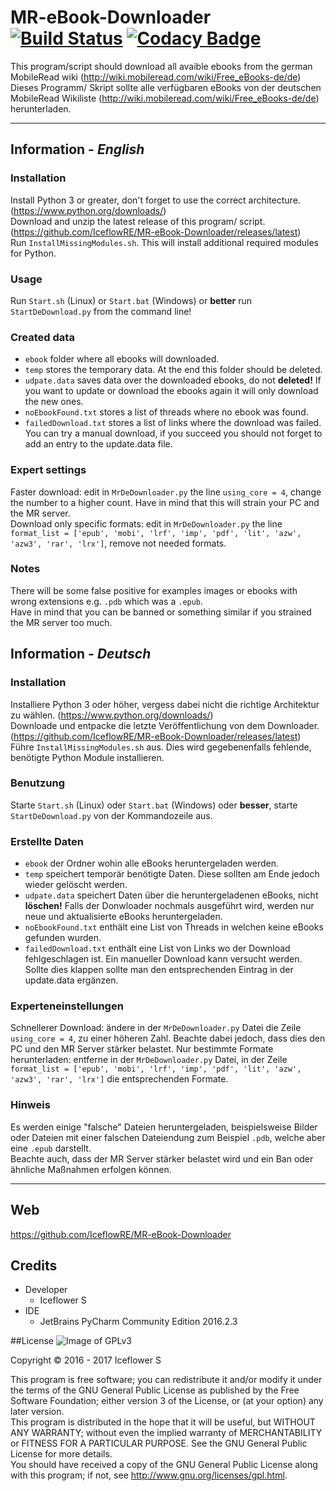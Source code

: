 # MR-eBook-Downloader [![Build Status](https://travis-ci.org/IceflowRE/MR-eBook-Downloader.svg?branch=master)](https://travis-ci.org/IceflowRE/MR-eBook-Downloader) [![Codacy Badge](https://api.codacy.com/project/badge/Grade/7783e0b9e3734ee6ab43e142b43e9663)](https://www.codacy.com/app/IceflowRE/MR-eBook-Downloader?utm_source=github.com&amp;utm_medium=referral&amp;utm_content=IceflowRE/MR-eBook-Downloader&amp;utm_campaign=Badge_Grade)

This program/script should download all avaible ebooks from the german MobileRead wiki (http://wiki.mobileread.com/wiki/Free_eBooks-de/de)  
Dieses Programm/ Skript sollte alle verfügbaren eBooks von der deutschen MobileRead Wikiliste (http://wiki.mobileread.com/wiki/Free_eBooks-de/de) herunterladen.

---  

## Information - *English*
### Installation
Install Python 3 or greater, don't forget to use the correct architecture. (https://www.python.org/downloads/)  
Download and unzip the latest release of this program/ script. (https://github.com/IceflowRE/MR-eBook-Downloader/releases/latest)  
Run `InstallMissingModules.sh`. This will install additional required modules for Python.

### Usage
Run `Start.sh` (Linux) or `Start.bat` (Windows) or **better** run `StartDeDownload.py` from the command line!

### Created data
- `ebook` folder where all ebooks will downloaded.
- `temp` stores the temporary data. At the end this folder should be deleted.  
- `udpate.data` saves data over the downloaded ebooks, do not **deleted!** If you want to update or download the ebooks again it will only download the new ones.
- `noEbookFound.txt` stores a list of threads where no ebook was found.
- `failedDownload.txt` stores a list of links where the download was failed. You can try a manual download, if you succeed you should not forget to add an entry to the update.data file.

### Expert settings
Faster download: edit in `MrDeDownloader.py` the line `using_core = 4`, change the number to a higher count. Have in mind that this will strain your PC and the MR server.  
Download only specific formats: edit in `MrDeDownloader.py` the line `format_list = ['epub', 'mobi', 'lrf', 'imp', 'pdf', 'lit', 'azw', 'azw3', 'rar', 'lrx']`, remove not needed formats.

### Notes
There will be some false positive for examples images or ebooks with wrong extensions e.g. `.pdb` which was a `.epub`.  
Have in mind that you can be banned or something similar if you strained the MR server too much.  

## Information - *Deutsch*
### Installation
Installiere Python 3 oder höher, vergess dabei nicht die richtige Architektur zu wählen. (https://www.python.org/downloads/)  
Downloade und entpacke die letzte Veröffentlichung von dem Downloader. (https://github.com/IceflowRE/MR-eBook-Downloader/releases/latest)  
Führe `InstallMissingModules.sh` aus. Dies wird gegebenenfalls fehlende, benötigte Python Module installieren.  

### Benutzung
Starte `Start.sh` (Linux) oder `Start.bat` (Windows) oder **besser**, starte `StartDeDownload.py` von der Kommandozeile aus.

### Erstellte Daten
- `ebook` der Ordner wohin alle eBooks heruntergeladen werden.
- `temp` speichert temporär benötigte Daten. Diese sollten am Ende jedoch wieder gelöscht werden.  
- `udpate.data` speichert Daten über die heruntergeladenen eBooks, nicht **löschen!** Falls der Donwloader nochmals ausgeführt wird, werden nur neue und aktualisierte eBooks heruntergeladen.
- `noEbookFound.txt` enthält eine List von Threads in welchen keine eBooks gefunden wurden.
- `failedDownload.txt` enthält eine List von Links wo der Download fehlgeschlagen ist. Ein manueller Download kann versucht werden. Sollte dies klappen sollte man den entsprechenden Eintrag in der update.data ergänzen.

### Experteneinstellungen
Schnellerer Download: ändere in der `MrDeDownloader.py` Datei die Zeile `using_core = 4`, zu einer höheren Zahl. Beachte dabei jedoch, dass dies den PC und den MR Server stärker belastet.
Nur bestimmte Formate herunterladen: entferne in der `MrDeDownloader.py` Datei, in der Zeile `format_list = ['epub', 'mobi', 'lrf', 'imp', 'pdf', 'lit', 'azw', 'azw3', 'rar', 'lrx']` die entsprechenden Formate.

### Hinweis
Es werden einige "falsche" Dateien heruntergeladen, beispielsweise Bilder oder Dateien mit einer falschen Dateiendung zum Beispiel `.pdb`, welche aber eine `.epub` darstellt.  
Beachte auch, dass der MR Server stärker belastet wird und ein Ban oder ähnliche Maßnahmen erfolgen können.

---  

## Web
https://github.com/IceflowRE/MR-eBook-Downloader

## Credits
- Developer
  - Iceflower S
- IDE
  - JetBrains PyCharm Community Edition 2016.2.3

##License
![Image of GPLv3](http://www.gnu.org/graphics/gplv3-127x51.png)

Copyright  ©  2016 - 2017  Iceflower S

This program is free software; you can redistribute it and/or modify it under the terms of the GNU General Public License as published by the Free Software Foundation; either version 3 of the License, or (at your option) any later version.  
This program is distributed in the hope that it will be useful, but WITHOUT ANY WARRANTY; without even the implied warranty of MERCHANTABILITY or FITNESS FOR A PARTICULAR PURPOSE. See the GNU General Public License for more details.  
You should have received a copy of the GNU General Public License along with this program; if not, see <http://www.gnu.org/licenses/gpl.html>.

